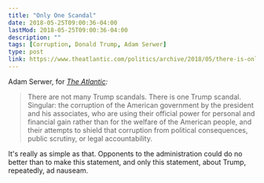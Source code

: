 ```yaml
---
title: "Only One Scandal"
date: 2018-05-25T09:00:36-04:00
lastMod: 2018-05-25T09:00:36-04:00
description: ""
tags: [Corruption, Donald Trump, Adam Serwer]
type: post
link: https://www.theatlantic.com/politics/archive/2018/05/there-is-only-one-trump-scandal/560825/
---
```


Adam Serwer, for *[The Atlantic]:*

> There are not many Trump scandals. There is one Trump scandal. Singular: the
> corruption of the American government by the president and his associates, who
> are using their official power for personal and financial gain rather than for
> the welfare of the American people, and their attempts to shield that
> corruption from political consequences, public scrutiny, or legal
> accountability.

It's really as simple as that. Opponents to the administration could do no
better than to make this statement, and only this statement, about Trump,
repeatedly, ad nauseam.

  [The Atlantic]:
    https://www.theatlantic.com/politics/archive/2018/05/there-is-only-one-trump-scandal/560825/
    "The Atlantic: “There Is Only One Trump Scandal”"